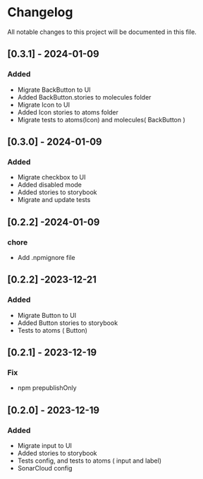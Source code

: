 # Changelog

All notable changes to this project will be documented in this file.

## [0.3.1] - 2024-01-09

### Added
- Migrate BackButton to UI
- Added BackButton.stories to molecules folder
- Migrate Icon to UI
- Added Icon stories to atoms folder
- Migrate tests to atoms(Icon) and molecules( BackButton )

## [0.3.0] - 2024-01-09

### Added

- Migrate checkbox to UI
- Added disabled mode
- Added stories to storybook
- Migrate and update tests

## [0.2.2] -2024-01-09

### chore

- Add .npmignore file


## [0.2.2] -2023-12-21

### Added

- Migrate Button to UI
- Added Button stories to storybook
- Tests to atoms ( Button)

## [0.2.1] - 2023-12-19

### Fix

- npm prepublishOnly

## [0.2.0] - 2023-12-19

### Added

- Migrate input to UI
- Added stories to storybook
- Tests config, and tests to atoms ( input and label)
- SonarCloud config
